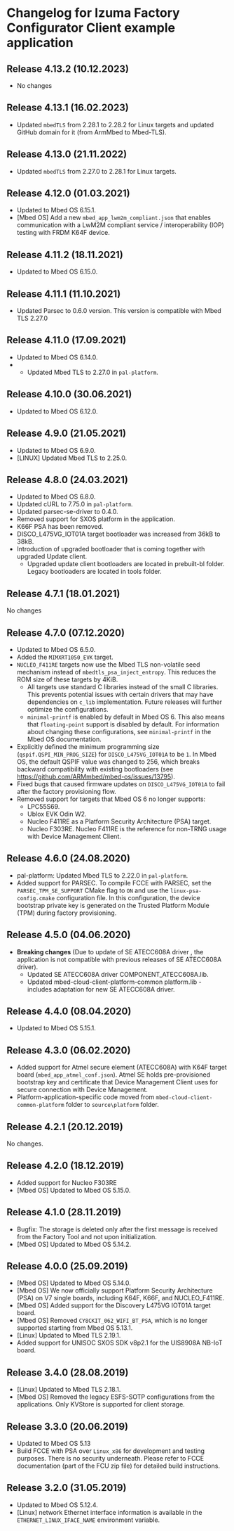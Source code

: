 # Changelog for Izuma Factory Configurator Client example application

## Release 4.13.2 (10.12.2023)

- No changes

## Release 4.13.1 (16.02.2023)

- Updated `mbedTLS` from 2.28.1 to 2.28.2 for Linux targets and updated GitHub domain for it (from ArmMbed to Mbed-TLS).

## Release 4.13.0 (21.11.2022)

- Updated `mbedTLS` from 2.27.0 to 2.28.1 for Linux targets.

## Release 4.12.0 (01.03.2021)

- Updated to Mbed OS 6.15.1.
- [Mbed OS] Add a new `mbed_app_lwm2m_compliant.json` that enables communication with a LwM2M compliant service / interoperability (IOP) testing with FRDM K64F device.

## Release 4.11.2 (18.11.2021)

- Updated to Mbed OS 6.15.0.

## Release 4.11.1 (11.10.2021)

- Updated Parsec to 0.6.0 version. This version is compatible with Mbed TLS 2.27.0

## Release 4.11.0 (17.09.2021)

- Updated to Mbed OS 6.14.0.
- * Updated Mbed TLS to 2.27.0 in `pal-platform`.

## Release 4.10.0 (30.06.2021)

* Updated to Mbed OS 6.12.0.

## Release 4.9.0 (21.05.2021)

* Updated to Mbed OS 6.9.0.
* [LINUX] Updated Mbed TLS to 2.25.0.

## Release 4.8.0 (24.03.2021)

* Updated to Mbed OS 6.8.0.
* Updated cURL to 7.75.0 in `pal-platform`.
* Updated parsec-se-driver to 0.4.0.
* Removed support for SXOS platform in the application.
* K66F PSA has been removed.
* DISCO_L475VG_IOT01A target bootloader was increased from 36kB to 38kB.
* Introduction of upgraded bootloader that is coming together with upgraded Update client.
  * Upgraded update client bootloaders are located in prebuilt-bl folder. Legacy bootloaders are located in tools folder.

## Release 4.7.1 (18.01.2021)
No changes

## Release 4.7.0 (07.12.2020)

* Updated to Mbed OS 6.5.0.
* Added the `MIMXRT1050_EVK` target.
* `NUCLEO_F411RE` targets now use the Mbed TLS non-volatile seed mechanism instead of `mbedtls_psa_inject_entropy`. This reduces the ROM size of these targets by 4KiB.
  * All targets use standard C libraries instead of the small C libraries. This prevents potential issues with certain drivers that may have dependencies on `c_lib` implementation. Future releases will further optimize the configurations.
  * `minimal-printf` is enabled by default in Mbed OS 6. This also means that `floating-point` support is disabled by default. For information about changing these configurations, see `minimal-printf` in the Mbed OS documentation.
* Explicitly defined the minimum programming size (`qspif.QSPI_MIN_PROG_SIZE`) for `DISCO_L475VG_IOT01A` to be `1`. In Mbed OS, the default QSPIF value was changed to 256, which breaks backward compatibility with existing bootloaders (see https://github.com/ARMmbed/mbed-os/issues/13795).
* Fixed bugs that caused firmware updates on `DISCO_L475VG_IOT01A` to fail after the factory provisioning flow.
* Removed support for targets that Mbed OS 6 no longer supports:
    * LPC55S69.
    * Ublox EVK Odin W2.
    * Nucleo F411RE as a Platform Security Architecture (PSA) target.    
    * Nucleo F303RE. Nucleo F411RE is the reference for non-TRNG usage with Device Management Client.

## Release 4.6.0 (24.08.2020)

* pal-platform: Updated Mbed TLS to 2.22.0 in `pal-platform`.
* Added support for PARSEC. To compile FCCE with PARSEC, set the `PARSEC_TPM_SE_SUPPORT` CMake flag to `ON` and use the `linux-psa-config.cmake` configuration file.
  In this configuration, the device bootstrap private key is generated on the Trusted Platform Module (TPM) during factory provisioning.

## Release 4.5.0 (04.06.2020)

* **Breaking changes** (Due to update of SE ATECC608A driver , the application is not compatible with previous releases of SE ATECC608A driver).
  * Updated SE ATECC608A driver COMPONENT_ATECC608A.lib.
  * Updated mbed-cloud-client-platform-common platform.lib - includes adaptation for new SE ATECC608A driver.

## Release 4.4.0 (08.04.2020)

* Updated to Mbed OS 5.15.1.

## Release 4.3.0 (06.02.2020)

* Added support for Atmel secure element (ATECC608A) with K64F target board (`mbed_app_atmel_conf.json`). Atmel SE holds pre-provisioned bootstrap key and certificate that Device Management Client uses for secure connection with Device Management.
* Platform-application-specific code moved from `mbed-cloud-client-common-platform` folder to `source\platform` folder.

## Release 4.2.1 (20.12.2019)

No changes.

## Release 4.2.0 (18.12.2019)

* Added support for Nucleo F303RE
* [Mbed OS] Updated to Mbed OS 5.15.0.

## Release 4.1.0 (28.11.2019)

* Bugfix: The storage is deleted only after the first message is received from the Factory Tool and not upon initialization.
* [Mbed OS] Updated to Mbed OS 5.14.2.

## Release 4.0.0 (25.09.2019)

* [Mbed OS] Updated to Mbed OS 5.14.0.
* [Mbed OS] We now officially support Platform Security Architecture (PSA) on V7 single boards, including K64F, K66F, and NUCLEO_F411RE.
* [Mbed OS] Added support for the Discovery L475VG IOT01A target board.
* [Mbed OS] Removed `CY8CKIT_062_WIFI_BT_PSA`, which is no longer supported starting from Mbed OS 5.13.1.  
* [Linux] Updated to Mbed TLS 2.19.1.
* Added support for UNISOC SXOS SDK v8p2.1 for the UIS8908A NB-IoT board.


## Release 3.4.0 (28.08.2019)

* [Linux] Updated to Mbed TLS 2.18.1.
* [Mbed OS] Removed the legacy ESFS-SOTP configurations from the applications. Only KVStore is supported for client storage.

## Release 3.3.0 (20.06.2019)

* Updated to Mbed OS 5.13
* Build FCCE with PSA over `Linux_x86` for development and testing purposes. There is no security underneath. Please refer to FCCE documentation (part of the FCU zip file) for detailed build instructions.

## Release 3.2.0 (31.05.2019)

* Updated to Mbed OS 5.12.4.
* [Linux] network Ethernet interface information is available in the `ETHERNET_LINUX_IFACE_NAME` environment variable.
